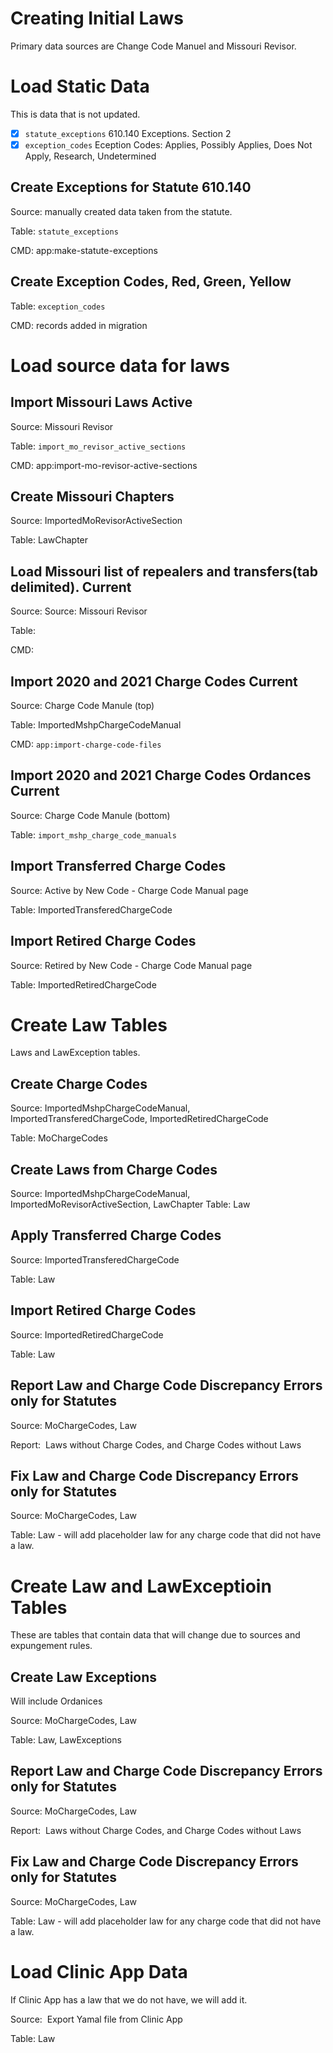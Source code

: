 # Creating Initial Laws

Primary data sources are Change Code Manuel and Missouri Revisor.

# Load Static Data

This is data that is not updated.

- [x] `statute_exceptions` 610.140 Exceptions.  Section 2
- [x] `exception_codes` Eception Codes: Applies, Possibly Applies, Does Not Apply, Research, Undetermined

## Create Exceptions for Statute 610.140

Source: manually created data taken from the statute.

Table: `statute_exceptions`

CMD: app:make-statute-exceptions

## Create Exception Codes, Red, Green, Yellow

Table: `exception_codes`

CMD: records added in migration

# Load source data for laws

## Import Missouri Laws Active

Source: Missouri Revisor 

Table: `import_mo_revisor_active_sections`

CMD: app:import-mo-revisor-active-sections

## Create Missouri Chapters

Source: ImportedMoRevisorActiveSection

Table: LawChapter

## Load Missouri list of repealers and transfers(tab delimited). Current

Source: Source: Missouri Revisor

Table:

CMD: 

## Import 2020 and 2021 Charge Codes Current

Source: Charge Code Manule (top)

Table: ImportedMshpChargeCodeManual

CMD: `app:import-charge-code-files`

## Import 2020 and 2021 Charge Codes Ordances Current

Source: Charge Code Manule (bottom)

Table: `import_mshp_charge_code_manuals`

## Import Transferred Charge Codes

Source: Active by New Code - Charge Code Manual page

Table: ImportedTransferedChargeCode

## Import Retired Charge Codes

Source: Retired by New Code - Charge Code Manual page

Table: ImportedRetiredChargeCode

# Create Law Tables

Laws and LawException tables. 

## Create Charge Codes

Source: ImportedMshpChargeCodeManual, ImportedTransferedChargeCode, ImportedRetiredChargeCode

Table: MoChargeCodes

## Create Laws from Charge Codes

Source: ImportedMshpChargeCodeManual, ImportedMoRevisorActiveSection, LawChapter
Table: Law

## Apply Transferred Charge Codes

Source: ImportedTransferedChargeCode

Table: Law

## Import Retired Charge Codes

Source: ImportedRetiredChargeCode

Table: Law

## Report Law and Charge Code Discrepancy Errors only for Statutes

Source: MoChargeCodes, Law

Report:  Laws without Charge Codes, and Charge Codes without Laws

## Fix Law and Charge Code Discrepancy Errors only for Statutes

Source: MoChargeCodes, Law

Table: Law - will add placeholder law for any charge code that did not have a law.




# Create Law and LawExceptioin Tables

These are tables that contain data that will change due to sources and expungement rules.

## Create Law Exceptions

Will include Ordanices

Source: MoChargeCodes, Law

Table: Law, LawExceptions

## Report Law and Charge Code Discrepancy Errors only for Statutes

Source: MoChargeCodes, Law

Report:  Laws without Charge Codes, and Charge Codes without Laws

## Fix Law and Charge Code Discrepancy Errors only for Statutes

Source: MoChargeCodes, Law

Table: Law - will add placeholder law for any charge code that did not have a law.

# Load Clinic App Data

If Clinic App has a law that we do not have, we will add it.

Source:  Export Yamal file from Clinic App

Table: Law
